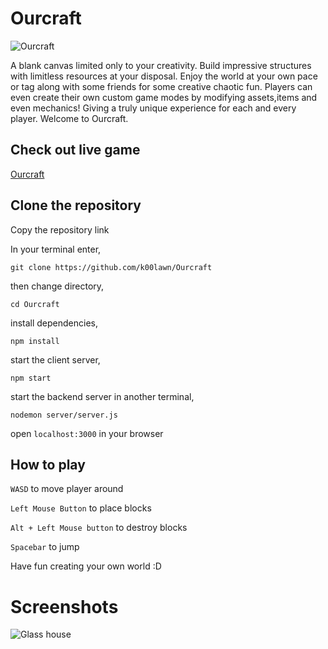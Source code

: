 # Ourcraft

![Ourcraft](https://github.com/k00lawn/Ourcraft/blob/main/assets/ourcraft.gif)

A blank canvas limited only to your creativity. Build impressive structures with limitless resources at your disposal. Enjoy the world at your own pace or tag along with some friends for some creative chaotic fun. Players can even create their own custom game modes by modifying assets,items and even mechanics! Giving a truly unique experience for each and every player. Welcome to Ourcraft.

## Check out live game

[Ourcraft](http://www.ourcraftjs.com/)

## Clone the repository

Copy the repository link

In your terminal enter,

```git clone https://github.com/k00lawn/Ourcraft```

then change directory,

```cd Ourcraft```

install dependencies,

```npm install```

start the client server,

```npm start```

start the backend server in another terminal,

```nodemon server/server.js```

open ```localhost:3000``` in your browser

## How to play

```WASD``` to move player around

```Left Mouse Button``` to place blocks

```Alt + Left Mouse button``` to destroy blocks

```Spacebar``` to jump

Have fun creating your own world :D

# Screenshots
![Glass house](https://github.com/k00lawn/Ourcraft/blob/main/assets/ourhouse.png)

